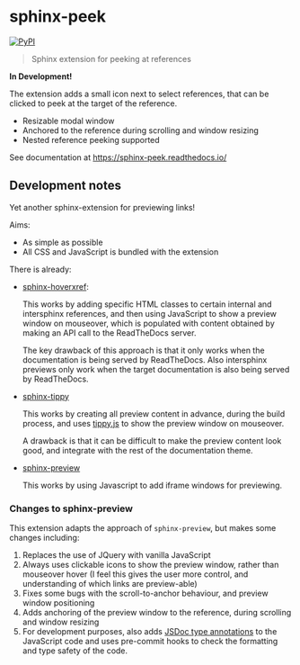 # sphinx-peek

[![PyPI][pypi-badge]][pypi-link]

> Sphinx extension for peeking at references

**In Development!**

The extension adds a small icon next to select references,
that can be clicked to peek at the target of the reference.

- Resizable modal window
- Anchored to the reference during scrolling and window resizing
- Nested reference peeking supported

See documentation at <https://sphinx-peek.readthedocs.io/>


## Development notes

Yet another sphinx-extension for previewing links!

Aims:

- As simple as possible
- All CSS and JavaScript is bundled with the extension

There is already:

- [sphinx-hoverxref](https://github.com/readthedocs/sphinx-hoverxref):

  This works by adding specific HTML classes to certain internal and intersphinx references,
  and then using JavaScript to show a preview window on mouseover,
  which is populated with content obtained by making an API call to the ReadTheDocs server.

  The key drawback of this approach is that it only works when the documentation is being served by ReadTheDocs.
  Also intersphinx previews only work when the target documentation is also being served by ReadTheDocs.

- [sphinx-tippy](https://github.com/sphinx-extensions2/sphinx-tippy)

  This works by creating all preview content in advance, during the build process, and uses [tippy.js](https://atomiks.github.io/tippyjs/) to show the preview window on mouseover.

  A drawback is that it can be difficult to make the preview content look good,
  and integrate with the rest of the documentation theme.

- [sphinx-preview](https://github.com/useblocks/sphinx-preview)

  This works by using Javascript to add iframe windows for previewing.

### Changes to sphinx-preview

This extension adapts the approach of `sphinx-preview`, but makes some changes including:

1. Replaces the use of JQuery with vanilla JavaScript
2. Always uses clickable icons to show the preview window, rather than mouseover hover (I feel this gives the user more control, and understanding of which links are preview-able)
3. Fixes some bugs with the scroll-to-anchor behaviour, and preview window positioning
4. Adds anchoring of the preview window to the reference, during scrolling and window resizing
5. For development purposes, also adds [JSDoc type annotations](https://www.typescriptlang.org/docs/handbook/intro-to-js-ts.html#providing-type-hints-in-js-via-jsdoc) to the JavaScript code and uses pre-commit hooks to check the formatting and type safety of the code.

[pypi-badge]: https://img.shields.io/pypi/v/sphinx-peek.svg
[pypi-link]: https://pypi.org/project/sphinx-peek
